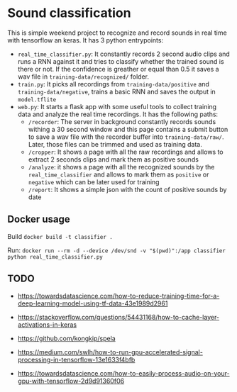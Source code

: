 # Sound classification

This is simple weekend project to recognize and record sounds in real time with tensorflow an keras. It has 3 python entrypoints:

- `real_time_classifier.py`: It constantly records 2 second audio clips and runs a RNN against it and tries to classify whether the trained sound is there or not. If the confidence is greather or equal than 0.5 it saves a wav file in `training-data/recognized/` folder.
- `train.py`: It picks all recordings from `training-data/positive` and `training-data/negative`, trains a basic RNN and saves the output in `model.tflite`
- `web.py`: It starts a flask app with some useful tools to collect training data and analyze the real time recordings. It has the following paths:
  - `/recorder`: The server in background constantly records sounds withing a 30 second window and this page contains a submit button to save a wav file with the recorder buffer into `training-data/raw/`. Later, those files can be trimmed and used as training data.
  - `/cropper`: It shows a page with all the raw recordings and allows to extract 2 seconds clips and mark them as positive sounds
  - `/analyze`: it shows a page with all the recognized sounds by the `real_time_classifier` and allows to mark them as `positive` or `negative` which can be later used for training
  - `/report`: It shows a simple json with the count of positive sounds by date

## Docker usage

Build `docker build -t classifier .`

Run: `docker run --rm -d --device /dev/snd -v "$(pwd)":/app classifier python real_time_classifier.py`


## TODO

- https://towardsdatascience.com/how-to-reduce-training-time-for-a-deep-learning-model-using-tf-data-43e1989d2961
- https://stackoverflow.com/questions/54431168/how-to-cache-layer-activations-in-keras
- https://github.com/kongkip/spela
- https://medium.com/swlh/how-to-run-gpu-accelerated-signal-processing-in-tensorflow-13e1633f4bfb



- https://towardsdatascience.com/how-to-easily-process-audio-on-your-gpu-with-tensorflow-2d9d91360f06